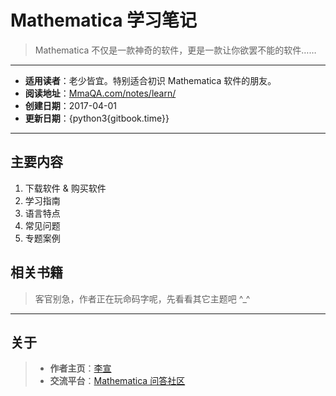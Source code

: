 # Mathematica 学习笔记
> Mathematica 不仅是一款神奇的软件，更是一款让你欲罢不能的软件……

---

* **适用读者**：老少皆宜。特别适合初识 Mathematica 软件的朋友。
* **阅读地址**：[MmaQA.com/notes/learn/](https://mmaqa.com/notes/learn/)
* **创建日期**：2017-04-01
* **更新日期**：{python3{gitbook.time}}

---

## 主要内容
1. 下载软件 &#38; 购买软件
2. 学习指南
3. 语言特点
4. 常见问题
5. 专题案例


## 相关书籍

> 客官别急，作者正在玩命码字呢，先看看其它主题吧 ^_^

---

## 关于
> * **作者主页**：[李宣](http://laoli.cm)
> * **交流平台**：[Mathematica 问答社区](https://mmaqa.com)
